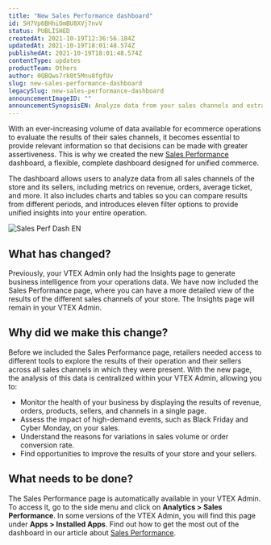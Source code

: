 ```yaml
---
title: "New Sales Performance dashboard"
id: 5H7Vp6BHhiOmBU8XVj7nvV
status: PUBLISHED
createdAt: 2021-10-19T12:36:56.184Z
updatedAt: 2021-10-19T18:01:48.574Z
publishedAt: 2021-10-19T18:01:48.574Z
contentType: updates
productTeam: Others
author: 0QBQws7rk0t5Mnu8fgfUv
slug: new-sales-performance-dashboard
legacySlug: new-sales-performance-dashboard
announcementImageID: ""
announcementSynopsisEN: Analyze data from your sales channels and extract business intelligence with the new Sales Performance dashboard.
---
```


With an ever-increasing volume of data available for ecommerce operations to evaluate the results of their sales channels, it becomes essential to provide relevant information so that decisions can be made with greater assertiveness. This is why we created the new [Sales Performance](https://help.vtex.com/en/tutorial/sales-performance--3DMube0sEsK9vPcRYGas72) dashboard, a flexible, complete dashboard designed for unified commerce.

The dashboard allows users to analyze data from all sales channels of the store and its sellers, including metrics on revenue, orders, average ticket, and more. It also includes charts and tables so you can compare results from different periods, and introduces eleven filter options to provide unified insights into your entire operation.

![Sales Perf Dash EN](//images.ctfassets.net/alneenqid6w5/1nTkH8KfhrLPOBuxFhcZvC/2e794d37d8b2afe1d2d2b89d805ae736/Sales_Perf_Dash_EN.gif)

## What has changed?
Previously, your VTEX Admin only had the Insights page to generate business intelligence from your operations data. We have now included the Sales Performance page, where you can have a more detailed view of the results of the different sales channels of your store. The Insights page will remain in your VTEX Admin.

## Why did we make this change?
Before we included the Sales Performance page, retailers needed access to different tools to explore the results of their operation and their sellers across all sales channels in which they were present. With the new page, the analysis of this data is centralized within your VTEX Admin, allowing you to:  

- Monitor the health of your business by displaying the results of revenue, orders, products, sellers, and channels in a single page.   
- Assess the impact of high-demand events, such as Black Friday and Cyber Monday, on your sales.  
- Understand the reasons for variations in sales volume or order conversion rate.  
- Find opportunities to improve the results of your store and your sellers.    

## What needs to be done?
The Sales Performance page is automatically available in your VTEX Admin. To access it, go to the side menu and click on **Analytics > Sales Performance**. In some versions of the VTEX Admin, you will find this page under __Apps > Installed Apps__.  Find out how to get the most out of the dashboard in our article about [Sales Performance](https://help.vtex.com/en/tutorial/sales-performance--3DMube0sEsK9vPcRYGas72).

